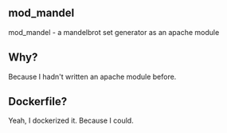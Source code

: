 ## mod_mandel

mod_mandel - a mandelbrot set generator as an apache module

## Why?
Because I hadn't written an apache module before.

## Dockerfile?
Yeah, I dockerized it. Because I could.
